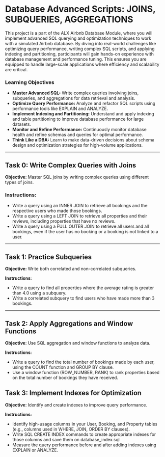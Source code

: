 # Database Advanced Scripts: JOINS, SUBQUERIES, AGGREGATIONS

This project is a part of the ALX Airbnb Database Module, where you will implement advanced SQL querying and optimization techniques to work with a simulated Airbnb database. By diving into real-world challenges like optimizing query performance, writing complex SQL scripts, and applying indexing and partitioning, participants will gain hands-on experience with database management and performance tuning. This ensures you are equipped to handle large-scale applications where efficiency and scalability are critical.

### Learning Objectives

- **Master Advanced SQL:** Write complex queries involving joins, subqueries, and aggregations for data retrieval and analysis.
- **Optimize Query Performance:** Analyze and refactor SQL scripts using performance tools like EXPLAIN and ANALYZE.
- **Implement Indexing and Partitioning:** Understand and apply indexing and table partitioning to improve database performance for large datasets.
- **Monitor and Refine Performance:** Continuously monitor database health and refine schemas and queries for optimal performance.
- **Think Like a DBA:** Learn to make data-driven decisions about schema design and optimization strategies for high-volume applications.

---

## Task 0: Write Complex Queries with Joins

**Objective:** Master SQL joins by writing complex queries using different types of joins.

### Instructions:

- Write a query using an INNER JOIN to retrieve all bookings and the respective users who made those bookings.
- Write a query using a LEFT JOIN to retrieve all properties and their reviews, including properties that have no reviews.
- Write a query using a FULL OUTER JOIN to retrieve all users and all bookings, even if the user has no booking or a booking is not linked to a user.

---

## Task 1: Practice Subqueries

**Objective:** Write both correlated and non-correlated subqueries.

**Instructions:**

- Write a query to find all properties where the average rating is greater than 4.0 using a subquery.
- Write a correlated subquery to find users who have made more than 3 bookings.

---

## Task 2: Apply Aggregations and Window Functions

**Objective:** Use SQL aggregation and window functions to analyze data.

**Instructions:**

- Write a query to find the total number of bookings made by each user, using the COUNT function and GROUP BY clause.
- Use a window function (ROW_NUMBER, RANK) to rank properties based on the total number of bookings they have received.

## Task 3: Implement Indexes for Optimization

**Objective:** Identify and create indexes to improve query performance.

**Instructions:**

- Identify high-usage columns in your User, Booking, and Property tables (e.g., columns used in WHERE, JOIN, ORDER BY clauses).
- Write SQL CREATE INDEX commands to create appropriate indexes for those columns and save them on database_index.sql
- Measure the query performance before and after adding indexes using EXPLAIN or ANALYZE.
